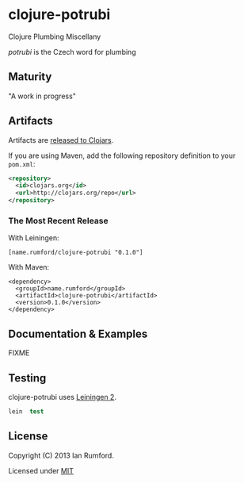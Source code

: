 # clojure-potrubi

Clojure Plumbing Miscellany

_potrubi_ is the Czech word for plumbing

## Maturity

"A work in progress"

## Artifacts

Artifacts are
[released to Clojars](https://clojars.org/name.rumford/clojure-potrubi).

If you are using Maven, add the following repository
definition to your `pom.xml`:

``` xml
<repository>
  <id>clojars.org</id>
  <url>http://clojars.org/repo</url>
</repository>
```

### The Most Recent Release

With Leiningen:

    [name.rumford/clojure-potrubi "0.1.0"]


With Maven:

    <dependency>
      <groupId>name.rumford</groupId>
      <artifactId>clojure-potrubi</artifactId>
      <version>0.1.0</version>
    </dependency>


## Documentation & Examples

FIXME

## Testing

clojure-potrubi uses [Leiningen 2](http://leiningen.org).

``` clojure
lein  test
```

## License

Copyright (C) 2013 Ian Rumford.

Licensed under [MIT](http://opensource.org/licenses/MIT)

